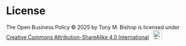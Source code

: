 # License

The Open Business Policy © 2025 by Tony M. Bishop is licensed under
[Creative Commons Attribution-ShareAlike 4.0 International](https://creativecommons.org/licenses/by-sa/4.0/)&nbsp;&nbsp;
<img alt="CC BY SA Logo" src="docs/images/by-sa.svg" style="height:24px;" />
